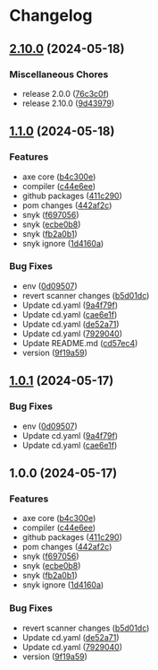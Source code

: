 # Changelog

## [2.10.0](https://github.com/dvsa/vol-accessibility-lib/compare/v1.1.0...v2.10.0) (2024-05-18)


### Miscellaneous Chores

* release 2.0.0 ([76c3c0f](https://github.com/dvsa/vol-accessibility-lib/commit/76c3c0f982a6a8547a21d9cb31fb427cd0983dd7))
* release 2.10.0 ([9d43979](https://github.com/dvsa/vol-accessibility-lib/commit/9d439797a65949c2b12a3525378ade7ae447072e))

## [1.1.0](https://github.com/dvsa/vol-accessibility-lib/compare/v1.0.1...v1.1.0) (2024-05-18)


### Features

* axe core ([b4c300e](https://github.com/dvsa/vol-accessibility-lib/commit/b4c300ea36a522ef6d90fbc2332c063d62020b1c))
* compiler ([c44e6ee](https://github.com/dvsa/vol-accessibility-lib/commit/c44e6ee668ddaad23bf02b7f37665bf540e99beb))
* github packages ([411c290](https://github.com/dvsa/vol-accessibility-lib/commit/411c290ea233798573c4d27c3b07c72671bf72fb))
* pom changes ([442af2c](https://github.com/dvsa/vol-accessibility-lib/commit/442af2c7693dacea1c78f50c4b4b4687bce17ffc))
* snyk ([f697056](https://github.com/dvsa/vol-accessibility-lib/commit/f697056a07f18f78c8d2b4a1a0568d19abf432b9))
* snyk ([ecbe0b8](https://github.com/dvsa/vol-accessibility-lib/commit/ecbe0b87e823375d973723a544bdf17ba26f21e6))
* snyk ([fb2a0b1](https://github.com/dvsa/vol-accessibility-lib/commit/fb2a0b1adf603c3c927abb94ffb9c5ad167b767c))
* snyk ignore ([1d4160a](https://github.com/dvsa/vol-accessibility-lib/commit/1d4160afb14470705eda69affb6637588b2de2ec))


### Bug Fixes

* env ([0d09507](https://github.com/dvsa/vol-accessibility-lib/commit/0d0950718a2015094e80d1e6923a0fc10264c7e9))
* revert scanner changes ([b5d01dc](https://github.com/dvsa/vol-accessibility-lib/commit/b5d01dc38b3bb4142e87c5f7b59bfcf10e123bf7))
* Update cd.yaml ([9a4f79f](https://github.com/dvsa/vol-accessibility-lib/commit/9a4f79ffbc9cc2f315a2c8c2cbc1334827157b13))
* Update cd.yaml ([cae6e1f](https://github.com/dvsa/vol-accessibility-lib/commit/cae6e1f8d50fac9e6af3ecc6cb898fc5fdf9ab1d))
* Update cd.yaml ([de52a71](https://github.com/dvsa/vol-accessibility-lib/commit/de52a71d34734d013c01a28ed1d6523609a55671))
* Update cd.yaml ([7929040](https://github.com/dvsa/vol-accessibility-lib/commit/79290401fb789291ae4c34aa9b7ca235e2fb1047))
* Update README.md ([cd57ec4](https://github.com/dvsa/vol-accessibility-lib/commit/cd57ec42137e3ea1b6611380016eca6e5f265639))
* version ([9f19a59](https://github.com/dvsa/vol-accessibility-lib/commit/9f19a59444254398f03e3cc348bfbf5a934946d2))

## [1.0.1](https://github.com/dvsa/vol-accessibility-lib/compare/v1.0.0...v1.0.1) (2024-05-17)


### Bug Fixes

* env ([0d09507](https://github.com/dvsa/vol-accessibility-lib/commit/0d0950718a2015094e80d1e6923a0fc10264c7e9))
* Update cd.yaml ([9a4f79f](https://github.com/dvsa/vol-accessibility-lib/commit/9a4f79ffbc9cc2f315a2c8c2cbc1334827157b13))
* Update cd.yaml ([cae6e1f](https://github.com/dvsa/vol-accessibility-lib/commit/cae6e1f8d50fac9e6af3ecc6cb898fc5fdf9ab1d))

## 1.0.0 (2024-05-17)


### Features

* axe core ([b4c300e](https://github.com/dvsa/vol-accessibility-lib/commit/b4c300ea36a522ef6d90fbc2332c063d62020b1c))
* compiler ([c44e6ee](https://github.com/dvsa/vol-accessibility-lib/commit/c44e6ee668ddaad23bf02b7f37665bf540e99beb))
* github packages ([411c290](https://github.com/dvsa/vol-accessibility-lib/commit/411c290ea233798573c4d27c3b07c72671bf72fb))
* pom changes ([442af2c](https://github.com/dvsa/vol-accessibility-lib/commit/442af2c7693dacea1c78f50c4b4b4687bce17ffc))
* snyk ([f697056](https://github.com/dvsa/vol-accessibility-lib/commit/f697056a07f18f78c8d2b4a1a0568d19abf432b9))
* snyk ([ecbe0b8](https://github.com/dvsa/vol-accessibility-lib/commit/ecbe0b87e823375d973723a544bdf17ba26f21e6))
* snyk ([fb2a0b1](https://github.com/dvsa/vol-accessibility-lib/commit/fb2a0b1adf603c3c927abb94ffb9c5ad167b767c))
* snyk ignore ([1d4160a](https://github.com/dvsa/vol-accessibility-lib/commit/1d4160afb14470705eda69affb6637588b2de2ec))


### Bug Fixes

* revert scanner changes ([b5d01dc](https://github.com/dvsa/vol-accessibility-lib/commit/b5d01dc38b3bb4142e87c5f7b59bfcf10e123bf7))
* Update cd.yaml ([de52a71](https://github.com/dvsa/vol-accessibility-lib/commit/de52a71d34734d013c01a28ed1d6523609a55671))
* Update cd.yaml ([7929040](https://github.com/dvsa/vol-accessibility-lib/commit/79290401fb789291ae4c34aa9b7ca235e2fb1047))
* version ([9f19a59](https://github.com/dvsa/vol-accessibility-lib/commit/9f19a59444254398f03e3cc348bfbf5a934946d2))
